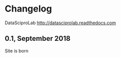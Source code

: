 
# Changelog

DataSciproLab http://datasciprolab.readthedocs.com


## 0.1, September 2018

Site is born
